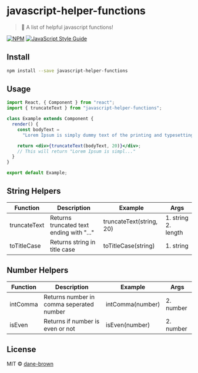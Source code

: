 # javascript-helper-functions

> 🐠 A list of helpful javascript functions!

[![NPM](https://img.shields.io/npm/v/javascript-helper-functions.svg)](https://www.npmjs.com/package/javascript-helper-functions) [![JavaScript Style Guide](https://img.shields.io/badge/code_style-standard-brightgreen.svg)](https://standardjs.com)

## Install

```bash
npm install --save javascript-helper-functions
```

## Usage

```jsx
import React, { Component } from "react";
import { truncateText } from "javascript-helper-functions";

class Example extends Component {
  render() {
    const bodyText =
      "Lorem Ipsum is simply dummy text of the printing and typesetting industry. Lorem Ipsum has been the industry's standard dummy text ever since the 1500s, when an unknown printer took a galley of type and scrambled it to make a type specimen book. It has survived not only five centuries, but also the leap into electronic typesetting.";

    return <div>{truncateText(bodyText, 20)}</div>;
    // This will return "Lorem Ipsum is simpl..."
  }
}

export default Example;
```

## String Helpers

| Function     | Description                              | Example                  | Args                |
| ------------ | ---------------------------------------- | ------------------------ | ------------------- |
| truncateText | Returns truncated text ending with "..." | truncateText(string, 20) | 1. string 2. length |
| toTitleCase  | Returns string in title case             | toTitleCase(string)      | 1. string           |

## Number Helpers

| Function | Description                              | Example          | Args      |
| -------- | ---------------------------------------- | ---------------- | --------- |
| intComma | Returns number in comma seperated number | intComma(number) | 2. number |
| isEven   | Returns if number is even or not         | isEven(number)   | 2. number |

## License

MIT © [dane-brown](https://github.com/dane-brown)
